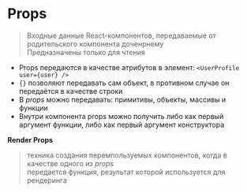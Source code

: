 # Props
> Входные данные React-компонентов, передаваемые от родительского компонента доченрнему\
> Предназначены только для чтения

- Props передаются в качестве атрибутов в элемент: `<UserProfile user={user} />`
- `{}` позволяют передавать сам объект, в противном случае он передаётся в качестве строки
- В *props* можно передавать: примитивы, объекты, массивы и функции
- Внутри компонента props можно получить либо как первый аргумент функции, либо как первый аргумент конструктора

**Render Props**
> техника создания перемпользуемых компонентов, когда в качестве одного из *props*\
> передается функция, результат которой используется для рендеринга

